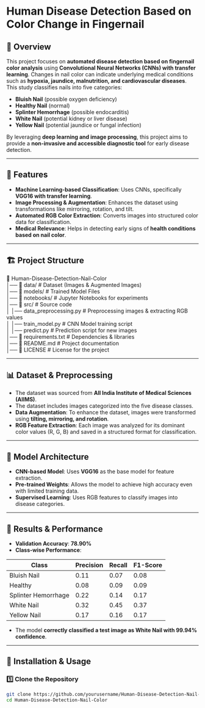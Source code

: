 # Human Disease Detection Based on Color Change in Fingernail

## 📌 Overview

This project focuses on **automated disease detection based on fingernail color analysis** using **Convolutional Neural Networks (CNNs) with transfer learning**. Changes in nail color can indicate underlying medical conditions such as **hypoxia, jaundice, malnutrition, and cardiovascular diseases**. This study classifies nails into five categories:

- **Bluish Nail** (possible oxygen deficiency)
- **Healthy Nail** (normal)
- **Splinter Hemorrhage** (possible endocarditis)
- **White Nail** (potential kidney or liver disease)
- **Yellow Nail** (potential jaundice or fungal infection)

By leveraging **deep learning and image processing**, this project aims to provide a **non-invasive and accessible diagnostic tool** for early disease detection.

---

## 🚀 Features

- **Machine Learning-based Classification**: Uses CNNs, specifically **VGG16 with transfer learning**.
- **Image Processing & Augmentation**: Enhances the dataset using transformations like mirroring, rotation, and tilt.
- **Automated RGB Color Extraction**: Converts images into structured color data for classification.
- **Medical Relevance**: Helps in detecting early signs of **health conditions based on nail color**.

---

## 🏗 Project Structure

📂 Human-Disease-Detection-Nail-Color                                                                                                                                          
│── 📁 data/                # Dataset (Images & Augmented Images)                                                
│── 📁 models/              # Trained Model Files                                                                                              
│── 📁 notebooks/           # Jupyter Notebooks for experiments                                                                                
│── 📁 src/                 # Source code                                                                                                                              
│    │── data_preprocessing.py   # Preprocessing images & extracting RGB values                                                                                      
│    │── train_model.py          # CNN Model training script                                                                                                      
│    │── predict.py              # Prediction script for new images                                                                                                          
│── 📄 requirements.txt     # Dependencies & libraries                                                                                                            
│── 📄 README.md            # Project documentation                                                                                                                  
│── 📄 LICENSE              # License for the project                                                                                                      


---

## 📊 Dataset & Preprocessing

- The dataset was sourced from **All India Institute of Medical Sciences (AIIMS)**.
- The dataset includes images categorized into the five disease classes.
- **Data Augmentation**: To enhance the dataset, images were transformed using **tilting, mirroring, and rotation**.
- **RGB Feature Extraction**: Each image was analyzed for its dominant color values (R, G, B) and saved in a structured format for classification.

---

## 🧠 Model Architecture

- **CNN-based Model**: Uses **VGG16** as the base model for feature extraction.
- **Pre-trained Weights**: Allows the model to achieve high accuracy even with limited training data.
- **Supervised Learning**: Uses RGB features to classify images into disease categories.

---

## 🔬 Results & Performance

- **Validation Accuracy**: **78.90%**
- **Class-wise Performance**:

| Class                  | Precision | Recall | F1-Score |
|------------------------|-----------|--------|----------|
| Bluish Nail           | 0.11      | 0.07   | 0.08     |
| Healthy               | 0.08      | 0.09   | 0.09     |
| Splinter Hemorrhage   | 0.22      | 0.14   | 0.17     |
| White Nail            | 0.32      | 0.45   | 0.37     |
| Yellow Nail           | 0.17      | 0.16   | 0.17     |

- The model **correctly classified a test image as White Nail with 99.94% confidence**.

---

## 🔧 Installation & Usage

### 1️⃣ Clone the Repository
```bash
git clone https://github.com/yourusername/Human-Disease-Detection-Nail-Color.git
cd Human-Disease-Detection-Nail-Color
